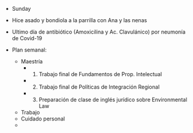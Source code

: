 - Sunday
- Hice asado y bondiola a la parrilla con Ana y las nenas
- Ultimo día de antibiótico (Amoxicilina y Ac. Clavulánico) por neumonía de Covid-19

- Plan semanal:
	-	Maestría
		-	1. Trabajo final de Fundamentos de Prop. Intelectual
		-	2. Trabajo final de Políticas de Integración Regional
		-	3. Preparación de clase de inglés jurídico sobre Environmental Law
	-	Trabajo
	-	Cuidado personal
	-	